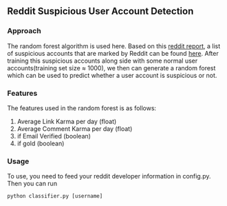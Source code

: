 ## Reddit Suspicious User Account Detection

### Approach
The random forest algorithm is used here. Based on this [reddit report](https://www.reddit.com/r/announcements/comments/8bb85p/reddits_2017_transparency_report_and_suspect/), a list of suspicious accounts that are marked by Reddit can be found [here](https://www.reddit.com/wiki/suspiciousaccounts). After training this suspicious accounts along side with some normal user accounts(training set size ≈ 1000), we then can generate a random forest which can be used to predict whether a user account is suspicious or not.

### Features
The features used in the random forest is as follows:
1. Average Link Karma per day (float)
1. Average Comment Karma per day (float)
1. if Email Verified (boolean)
1. if gold (boolean)

### Usage
To use, you need to feed your reddit developer information in config.py.
Then you can run
```
python classifier.py [username]
```

